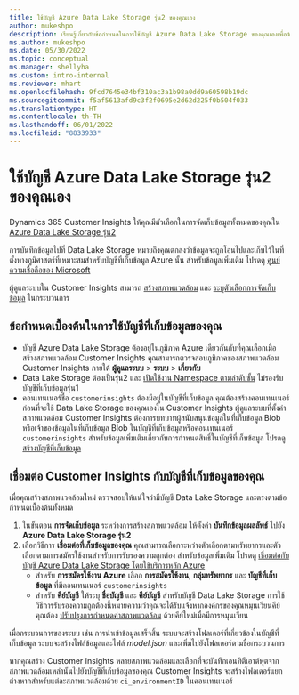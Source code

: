 ```yaml
---
title: ใช้บัญชี Azure Data Lake Storage รุ่น2 ของคุณเอง
author: mukeshpo
description: เรียนรู้เกี่ยวกับข้อกำหนดในการใช้บัญชี Azure Data Lake Storage ของคุณเองเพื่อจัดเก็บข้อมูล Customer Insights
ms.author: mukeshpo
ms.date: 05/30/2022
ms.topic: conceptual
ms.manager: shellyha
ms.custom: intro-internal
ms.reviewer: mhart
ms.openlocfilehash: 9fcd7645e34bf310ac3a1b98a0dd9a60598b19dc
ms.sourcegitcommit: f5af5613afd9c3f2f0695e2d62d225f0b504f033
ms.translationtype: HT
ms.contentlocale: th-TH
ms.lasthandoff: 06/01/2022
ms.locfileid: "8833933"
---
```

# <a name="use-your-own-azure-data-lake-storage-gen2-account"></a>ใช้บัญชี Azure Data Lake Storage รุ่น2 ของคุณเอง

Dynamics 365 Customer Insights ให้คุณมีตัวเลือกในการจัดเก็บข้อมูลทั้งหมดของคุณใน [Azure Data Lake Storage รุ่น2](/azure/storage/blobs/data-lake-storage-introduction)

การบันทึกข้อมูลไปที่ Data Lake Storage หมายถึงคุณตกลงว่าข้อมูลจะถูกโอนไปและเก็บไว้ในที่ตั้งทางภูมิศาสตร์ที่เหมาะสมสำหรับบัญชีที่เก็บข้อมูล Azure นั้น สำหรับข้อมูลเพิ่มเติม โปรดดู [ศูนย์ความเชื่อถือของ Microsoft](https://www.microsoft.com/trust-center)

ผู้ดูแลระบบใน Customer Insights สามารถ [สร้างสภาพแวดล้อม](create-environment.md) และ [ระบุตัวเลือกการจัดเก็บข้อมูล](create-environment.md#step-2-configure-data-storage) ในกระบวนการ

## <a name="prerequisites-to-use-your-storage-account"></a>ข้อกำหนดเบื้องต้นในการใช้บัญชีที่เก็บข้อมูลของคุณ

- บัญชี Azure Data Lake Storage ต้องอยู่ในภูมิภาค Azure เดียวกันกับที่คุณเลือกเมื่อสร้างสภาพแวดล้อม Customer Insights คุณสามารถตวรจสอบภูมิภาคของสภาพแวดล้อม Customer Insights ภายใต้ **ผู้ดูแลระบบ** > **ระบบ** > **เกี่ยวกับ**
- Data Lake Storage ต้องเป็นรุ่น2 และ [เปิดใช้งาน Namespace ตามลำดับชั้น](/azure/storage/blobs/create-data-lake-storage-account) ไม่รองรับบัญชีที่เก็บข้อมูลรุ่น1
- คอนเทนเนอร์ชื่อ `customerinsights` ต้องมีอยู่ในบัญชีที่เก็บข้อมูล คุณต้องสร้างคอนเทนเนอร์ก่อนที่จะใช้ Data Lake Storage ของคุณเองใน Customer Insights ผู้ดูแลระบบที่ตั้งค่าสภาพแวดล้อม Customer Insights ต้องการบทบาทผู้สนับสนุนข้อมูลในที่เก็บข้อมูล Blob หรือเจ้าของข้อมูลในที่เก็บข้อมูล Blob ในบัญชีที่เก็บข้อมูลหรือคอนเทนเนอร์ `customerinsights` สำหรับข้อมูลเพิ่มเติมเกี่ยวกับการกำหนดสิทธิ์ในบัญชีที่เก็บข้อมูล โปรดดู [สร้างบัญชีที่เก็บข้อมูล](/azure/storage/common/storage-account-create?toc=%2Fazure%2Fstorage%2Fblobs%2Ftoc.json&tabs=azure-portal)

## <a name="connect-customer-insights-with-your-storage-account"></a>เชื่อมต่อ Customer Insights กับบัญชีที่เก็บข้อมูลของคุณ

เมื่อคุณสร้างสภาพแวดล้อมใหม่ ตรวจสอบให้แน่ใจว่ามีบัญชี Data Lake Storage และตรงตามข้อกำหนดเบื้องต้นทั้งหมด

1. ในขั้นตอน **การจัดเก็บข้อมูล** ระหว่างการสร้างสภาพแวดล้อม ให้ตั้งค่า **บันทึกข้อมูลผลลัพธ์** ไปยัง **Azure Data Lake Storage รุ่น2**
1. เลือกวิธีการ **เชื่อมต่อที่เก็บข้อมูลของคุณ** คุณสามารถเลือกระหว่างตัวเลือกตามทรัพยากรและตัวเลือกตามการสมัครใช้งานสำหรับการรับรองความถูกต้อง สำหรับข้อมูลเพิ่มเติม โปรดดู [เชื่อมต่อกับบัญชี Azure Data Lake Storage โดยใช้บริการหลัก Azure](connect-service-principal.md)
   - สำหรับ **การสมัครใช้งาน Azure** เลือก **การสมัครใช้งาน**, **กลุ่มทรัพยากร** และ **บัญชีที่เก็บข้อมูล** ที่มีคอนเทนเนอร์ `customerinsights`
   - สำหรับ **คีย์บัญชี** ให้ระบุ **ชื่อบัญชี** และ **คีย์บัญชี** สำหรับบัญชี Data Lake Storage การใช้วิธีการรับรองความถูกต้องนี้หมายความว่าคุณจะได้รับแจ้งหากองค์กรของคุณหมุนเวียนคีย์ คุณต้อง [ปรับปรุงการกำหนดค่าสภาพแวดล้อม](manage-environments.md#edit-an-existing-environment) ด้วยคีย์ใหม่เมื่อมีการหมุนเวียน

เมื่อกระบวนการของระบบ เช่น การนำเข้าข้อมูลเสร็จสิ้น ระบบจะสร้างโฟลเดอร์ที่เกี่ยวข้องในบัญชีที่เก็บข้อมูล ระบบจะสร้างไฟล์ข้อมูลและไฟล์ *model.json* และเพิ่มไปยังโฟลเดอร์ตามชื่อกระบวนการ

หากคุณสร้าง Customer Insights หลายสภาพแวดล้อมและเลือกที่จะบันทึกเอนทิตีเอาต์พุตจากสภาพแวดล้อมเหล่านั้นไปยังบัญชีที่เก็บข้อมูลของคุณ Customer Insights จะสร้างโฟลเดอร์แยกต่างหากสำหรับแต่ละสภาพแวดล้อมด้วย `ci_environmentID` ในคอนเทนเนอร์
